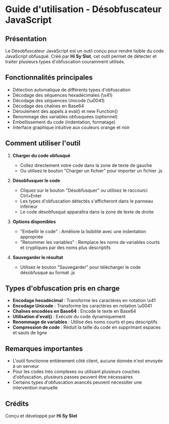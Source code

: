 # Guide d'utilisation - Désobfuscateur JavaScript

## Présentation
Le Désobfuscateur JavaScript est un outil conçu pour rendre lisible du code JavaScript obfusqué. Créé par **Hi Sy Slot**, cet outil permet de détecter et traiter plusieurs types d'obfuscation couramment utilisés.

## Fonctionnalités principales
- Détection automatique de différents types d'obfuscation
- Décodage des séquences hexadécimales (\x41)
- Décodage des séquences Unicode (\u0041)
- Décodage des chaînes en Base64
- Déroulement des appels à eval() et new Function()
- Renommage des variables obfusquées (optionnel)
- Embellissement du code (indentation, formatage)
- Interface graphique intuitive aux couleurs orange et noir

## Comment utiliser l'outil
1. **Charger du code obfusqué**
   - Collez directement votre code dans la zone de texte de gauche
   - Ou utilisez le bouton "Charger un fichier" pour importer un fichier .js

2. **Désobfusquer le code**
   - Cliquez sur le bouton "Désobfusquer" ou utilisez le raccourci Ctrl+Enter
   - Les types d'obfuscation détectés s'afficheront dans le panneau inférieur
   - Le code désobfusqué apparaîtra dans la zone de texte de droite

3. **Options disponibles**
   - "Embellir le code" : Améliore la lisibilité avec une indentation appropriée
   - "Renommer les variables" : Remplace les noms de variables courts et cryptiques par des noms plus descriptifs

4. **Sauvegarder le résultat**
   - Utilisez le bouton "Sauvegarder" pour télécharger le code désobfusqué au format .js

## Types d'obfuscation pris en charge
- **Encodage hexadécimal** : Transforme les caractères en notation \x41
- **Encodage Unicode** : Transforme les caractères en notation \u0041
- **Chaînes encodées en Base64** : Encode le texte en Base64
- **Utilisation d'eval()** : Exécute du code dynamiquement
- **Renommage de variables** : Utilise des noms courts et peu descriptifs
- **Compression de code** : Réduit la taille du code en supprimant espaces et sauts de ligne

## Remarques importantes
- L'outil fonctionne entièrement côté client, aucune donnée n'est envoyée à un serveur
- Pour les codes très complexes ou utilisant plusieurs couches d'obfuscation, plusieurs passes peuvent être nécessaires
- Certains types d'obfuscation avancés peuvent nécessiter une intervention manuelle

## Crédits
Conçu et développé par **Hi Sy Slot**
